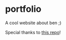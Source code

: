 # portfolio
 
 A cool website about ben ;)

 Special thanks to [this repo](https://github.com/ashutosh1919/masterPortfolio)!
